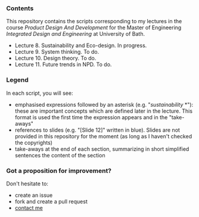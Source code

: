 ### Contents

This repository contains the scripts corresponding to my lectures in the course *Product Design And Development* for the Master of Engineering *Integrated Design and Engineering* at University of Bath. 

 * Lecture 8. Sustainability and Eco-design. In progress.
 * Lecture 9. System thinking. To do.
 * Lecture 10. Design theory. To do.
 * Lecture 11. Future trends in NPD. To do. 

### Legend
In each script, you will see:
- emphasised expressions followed by an asterisk (e.g. "*sustainability* *"): these are important concepts which are defined later in the lecture. This format is used the first time the expression appears and in the "take-aways"
- references to slides (e.g. "[Slide 12]" written in blue). Slides are not provided in this repository for the moment (as long as I haven't checked the copyrights)
- take-aways at the end of each section, summarizing in short simplified sentences the content of the section

### Got a proposition for improvement?

Don't hesitate to:
* create an issue
* fork and create a pull request
* [contact me](http://jeremybonvoisin.com/WordPress3/?page_id=25)
